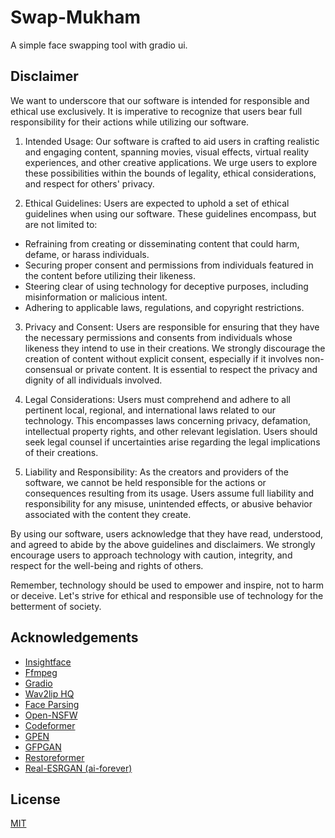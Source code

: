 # Swap-Mukham

A simple face swapping tool with gradio ui.

## Disclaimer

We want to underscore that our software is intended for responsible and ethical use exclusively. It is imperative to recognize that users bear full responsibility for their actions while utilizing our software.

1. Intended Usage:
   Our software is crafted to aid users in crafting realistic and engaging content, spanning movies, visual effects, virtual reality experiences, and other creative applications. We urge users to explore these possibilities within the bounds of legality, ethical considerations, and respect for others' privacy.

2. Ethical Guidelines:
   Users are expected to uphold a set of ethical guidelines when using our software. These guidelines encompass, but are not limited to:

- Refraining from creating or disseminating content that could harm, defame, or harass individuals.
- Securing proper consent and permissions from individuals featured in the content before utilizing their likeness.
- Steering clear of using technology for deceptive purposes, including misinformation or malicious intent.
- Adhering to applicable laws, regulations, and copyright restrictions.

3. Privacy and Consent:
   Users are responsible for ensuring that they have the necessary permissions and consents from individuals whose likeness they intend to use in their creations. We strongly discourage the creation of content without explicit consent, especially if it involves non-consensual or private content. It is essential to respect the privacy and dignity of all individuals involved.

4. Legal Considerations:
   Users must comprehend and adhere to all pertinent local, regional, and international laws related to our technology. This encompasses laws concerning privacy, defamation, intellectual property rights, and other relevant legislation. Users should seek legal counsel if uncertainties arise regarding the legal implications of their creations.

5. Liability and Responsibility:
   As the creators and providers of the software, we cannot be held responsible for the actions or consequences resulting from its usage. Users assume full liability and responsibility for any misuse, unintended effects, or abusive behavior associated with the content they create.

By using our software, users acknowledge that they have read, understood, and agreed to abide by the above guidelines and disclaimers. We strongly encourage users to approach technology with caution, integrity, and respect for the well-being and rights of others.

Remember, technology should be used to empower and inspire, not to harm or deceive. Let's strive for ethical and responsible use of technology for the betterment of society.

## Acknowledgements

- [Insightface](https://github.com/deepinsight)
- [Ffmpeg](https://ffmpeg.org/)
- [Gradio](https://gradio.app/)
- [Wav2lip HQ](https://github.com/Markfryazino/wav2lip-hq)
- [Face Parsing](https://github.com/zllrunning/face-parsing.PyTorch)
- [Open-NSFW](https://github.com/yahoo/open_nsfw)
- [Codeformer](https://github.com/sczhou/CodeFormer)
- [GPEN](https://github.com/yangxy/GPEN)
- [GFPGAN](https://github.com/TencentARC/GFPGAN)
- [Restoreformer](https://github.com/wzhouxiff/RestoreFormer)
- [Real-ESRGAN (ai-forever)](https://github.com/ai-forever/Real-ESRGAN)

## License

[MIT](https://choosealicense.com/licenses/mit/)
